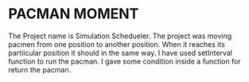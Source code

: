 # PACMAN MOMENT
The Project name is Simulation Schedueler.
The project was moving pacmen from one position to another position.
When it reaches its partiicular position it should in the same way.
I have used setInterval function to run the pacman.
I gave some condition inside a function for return the pacman.
